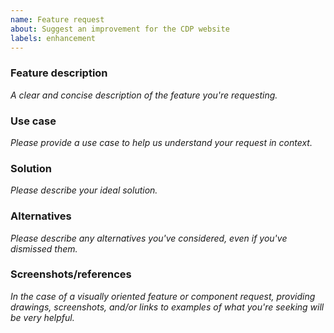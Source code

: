 ```yaml
---
name: Feature request
about: Suggest an improvement for the CDP website
labels: enhancement
---
```


<!--
  ⚠️⚠️ Please do the following before submitting: ⚠️⚠️

  📖 Please read our Code of Conduct.
  🔎 Please search existing issues to avoid creating duplicates.
-->

### Feature description

_A clear and concise description of the feature you're requesting._

### Use case

_Please provide a use case to help us understand your request in context._

### Solution

_Please describe your ideal solution._

### Alternatives

_Please describe any alternatives you've considered, even if you've dismissed them._

### Screenshots/references

_In the case of a visually oriented feature or component request, providing drawings, screenshots, and/or links to examples of what you're seeking will be very helpful._
